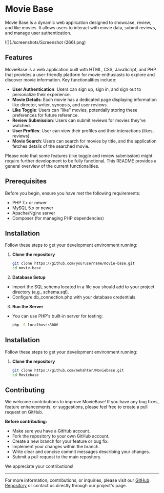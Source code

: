 # Movie Base

Movie Base is a dynamic web application designed to showcase, review, and like movies. It allows users to interact with movie data, submit reviews, and manage user authentication.

![](./screenshots/Screenshot (266).png)

## Features

MovieBase is a web application built with HTML, CSS, JavaScript, and PHP that provides a user-friendly platform for movie enthusiasts to explore and discover movie information. Key functionalities include:

- **User Authentication**: Users can sign up, sign in, and sign out to personalize their experience.
- **Movie Details**: Each movie has a dedicated page displaying information like director, writer, synopsis, and user reviews.
- **Like Toggle**: Users can "like" movies, potentially storing these preferences for future reference.
- **Review Submission**: Users can submit reviews for movies they've watched.
- **User Profiles**: User can view their profiles and their interactions (likes, reviews).
- **Movie Search**: Users can search for movies by title, and the application fetches details of the searched movie.

Please note that some features (like toggle and review submission) might require further development to be fully functional. This README provides a general overview of the current functionalities.

## Prerequisites

Before you begin, ensure you have met the following requirements:
- PHP 7.x or newer
- MySQL 5.x or newer
- Apache/Nginx server
- Composer (for managing PHP dependencies)

## Installation

Follow these steps to get your development environment running:

1. **Clone the repository**
   ```bash
   git clone https://github.com/yourusername/movie-base.git
   cd movie-base
2. **Database Setup**
- Import the SQL schema located in a file you should add to your project directory (e.g., schema.sql).
- Configure db_connection.php with your database credentials.
3. **Run the Server**
- You can use PHP's built-in server for testing:
   ```bash
  php -S localhost:8000

## Installation

Follow these steps to get your development environment running:

1. **Clone the repository**
   ```bash
   git clone https://github.com/nehahter/Moviebase.git
   cd Moviebase

## Contributing

We welcome contributions to improve MovieBase! If you have any bug fixes, feature enhancements, or suggestions, please feel free to create a pull request on GitHub.

**Before contributing:**
- Make sure you have a GitHub account.
- Fork the repository to your own GitHub account.
- Create a new branch for your feature or bug fix.
- Implement your changes within the branch.
- Write clear and concise commit messages describing your changes.
- Submit a pull request to the main repository.

We appreciate your contributions!

---
For more information, contributions, or inquiries, please visit our [GitHub Repository](https://github.com/nehahter/Moviebase) or contact us directly through our project's page.


   
